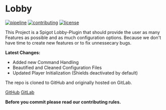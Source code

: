 # Lobby

[![pipeline](https://gitlab.com/lo/ancozocktenvironment/lobby/master/pipeline.svg?style=flat-square)](https://gitlab.com/lo/ancozocktenvironment/lobby)
[![contributing](https://img.shields.io/badge/Contributor%20Covenant-v1.4%20adopted-ff69b4.svg?style=flat-square)](http://contributor-covenant.org/version/1/4)
[![license](https://img.shields.io/badge/License-CC%20BY--NC%204.0-lightgrey.svg?style=flat-square)](http://creativecommons.org/licenses/by-nc/4.0/)

This Project is a Spigot Lobby-Plugin that should provide 
the user as many Features as possible and as much configuration options.
Because we don't have time to create new features or to fix unnessecary
bugs.

**Latest Changes:**
- Added new Command Handling
- Beautified and Cleaned Configuration Files
- Updated Player Initialization (Shields deactivated by default)

The repo is cloned to GitHub and originally hosted on GitLab.

[GitHub](https://github.com/Ancocodet/Lobby)
[GitLab](https://gitlab.com/ancozocktenvironment/lobby)

**Before you commit please read our contributing rules.**
